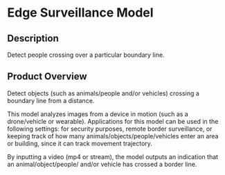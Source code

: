 #  Edge Surveillance Model

## Description
Detect people crossing over a particular boundary line.

## Product Overview
Detect objects (such as animals/people and/or vehicles) crossing a boundary line from a distance.

This model analyzes images from a device in motion (such as a drone/vehicle or wearable). Applications for this model can be used in the following settings: for security purposes, remote border surveillance, or keeping track of how many animals/objects/people/vehicles enter an area or building, since it can track movement trajectory.

By inputting a video (mp4 or stream), the model outputs an indication that an animal/object/people/ and/or vehicle has crossed a border line.



